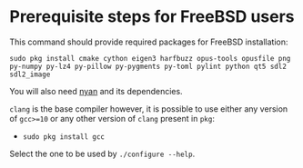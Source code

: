 # Prerequisite steps for FreeBSD users

This command should provide required packages for FreeBSD installation:

`sudo pkg install cmake cython eigen3 harfbuzz opus-tools opusfile png py-numpy py-lz4 py-pillow py-pygments py-toml pylint python qt5 sdl2 sdl2_image`

You will also need [nyan](https://github.com/SFTtech/nyan/blob/master/doc/building.md) and its dependencies.

`clang` is the base compiler however, it is possible to use either any version of `gcc>=10` or any other version of `clang` present in `pkg`:
 - `sudo pkg install gcc`

Select the one to be used by `./configure --help`.
